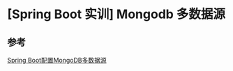 # [Spring Boot 实训] Mongodb 多数据源







## 参考

[Spring Boot配置MongoDB多数据源](https://blog.csdn.net/zzq900503/article/details/81103917)

